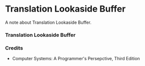 # Translation Lookaside Buffer
A note about Translation Lookaside Buffer.

### Translation Lookaside Buffer

### Credits
- Computer Systems: A Programmer's Persepctive, Third Edition
